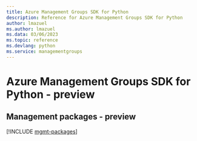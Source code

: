 ```yaml
---
title: Azure Management Groups SDK for Python
description: Reference for Azure Management Groups SDK for Python
author: lmazuel
ms.author: lmazuel
ms.data: 03/06/2023
ms.topic: reference
ms.devlang: python
ms.service: managementgroups
---
```

# Azure Management Groups SDK for Python - preview

## Management packages - preview
[!INCLUDE [mgmt-packages](management-groups-mgmt-index.md)]